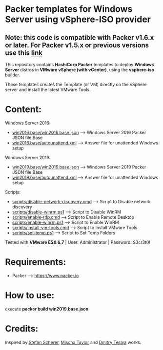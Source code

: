 # Packer templates for Windows Server using vSphere-ISO provider

## Note: this code is compatible with Packer v1.6.x or later. For Packer v1.5.x or previous versions use this [link](https://github.com/guillermo-musumeci/packer-vsphere-iso-windows) 

This repository contains **HashiCorp Packer** templates to deploy **Windows Server** distros in **VMware vSphere (with vCenter)**, using the **vsphere-iso** builder.

These templates creates the Template (or VM) directly on the vSphere server and install the latest VMware Tools.

# Content: #

Windows Server 2016:
* [win2016.base/win2016.base.json](./win2016.base/win2016.base.json) --> Windows Server 2016 Packer JSON file Base
* [win2016.base/autounattend.xml](./win2016.base/autounattend.xml) --> Answer file for unattended Windows setup

Windows Server 2019:
* [win2019.base/win2019.base.json](./win2019.base/win2019.base.json) --> Windows Server 2019 Packer JSON file Base
* [win2019.base/autounattend.xml](./win2019.base/autounattend.xml) --> Answer file for unattended Windows setup

Scripts:
* [scripts/disable-network-discovery.cmd](./scripts/disable-network-discovery.cmd) --> Script to Disable network discovery
* [scripts/disable-winrm.ps1](./scripts/disable-winrm.ps1) --> Script to Disable WinRM
* [scripts/enable-rdp.cmd](./scripts/enable-rdp.cmd) --> Script to Enable Remote Desktop
* [scripts/enable-winrm.ps1](./scripts/enable-winrm.ps1) --> Script to Enable WinRM
* [scripts/install-vm-tools.cmd](./scripts/install-vm-tools.cmd) --> Script to Install VMware Tools
* [scripts/set-temp.ps1](./scripts/set-temp.ps1) --> Script to Set Temp Folders

Tested with **VMware ESX 6.7** | User: Administrator | Password: S3cr3t0!

# Requirements: #

* Packer --> https://www.packer.io

# How to use: #

execute **packer build win2019.base.json**

# Credits: #

Inspired by [Stefan Scherer](https://github.com/StefanScherer/packer-windows), [Mischa Taylor](https://sheska.com/automating-windows-server-2016-installs) and [Dmitry Teslya](https://dteslya.engineer/automation/2018-12-20-creating_vm_templates_with_packer) works.
